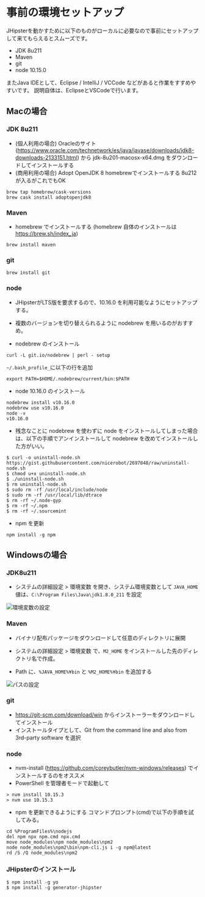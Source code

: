 # 事前の環境セットアップ
JHipsterを動かすために以下のものがローカルに必要なので事前にセットアップして来てもらえるとスムーズです。
 - JDK 8u211
 - Maven
 - git
 - node 10.15.0

またJava IDEとして、Eclipse / IntelliJ / VCCode などがあると作業をすすめやすいです。
説明自体は、EclipseとVSCodeで行います。

## Macの場合
### JDK 8u211
 - (個人利用の場合) Oracleのサイト (https://www.oracle.com/technetwork/es/java/javase/downloads/jdk8-downloads-2133151.html) から jdk-8u201-macosx-x64.dmg をダウンロードしてインストールする
 - (商用利用の場合) Adopt OpenJDK 8 homebrewでインストールする 8u212 が入るがこれでもOK
```
brew tap homebrew/cask-versions
brew cask install adoptopenjdk8
```

### Maven
 - homebrew でインストールする (homebrew 自体のインストールは https://brew.sh/index_ja)
```
brew install maven
```

### git
```
brew install git
```

### node
 - JHipsterがLTS版を要求するので、10.16.0 を利用可能なようにセットアップする。
 - 複数のバージョンを切り替えられるように nodebrew を用いるのがおすすめ。

 - nodebrew のインストール
```
curl -L git.io/nodebrew | perl - setup
```

```~/.bash_profile_```に以下の行を追加
```
export PATH=$HOME/.nodebrew/current/bin:$PATH
```

 - node 10.16.0 のインストール
```
nodebrew install v10.16.0
nodebrew use v10.16.0
node -v
v10.16.0
```

 - 残念なことに nodebrew を使わずに node をインストールしてしまった場合は、以下の手順でアンインストールして nodebrew を改めてインストールした方がいい。
 ```
$ curl -o uninstall-node.sh https://gist.githubusercontent.com/nicerobot/2697848/raw/uninstall-node.sh
$ chmod u+x uninstall-node.sh 
$ ./uninstall-node.sh 
$ rm uninstall-node.sh
$ sudo rm -rf /usr/local/include/node
$ sudo rm -rf /usr/local/lib/dtrace
$ rm -rf ~/.node-gyp
$ rm -rf ~/.npm
$ rm -rf ~/.sourcemint 
```

 - npm を更新
```
npm install -g npm
```

## Windowsの場合
### JDK8u211
 - システムの詳細設定 > 環境変数 を開き、システム環境変数として ```JAVA_HOME``` 値は、```C:\Program Files\Java\jdk1.8.0_211``` を設定

![環境変数の設定](assets/windows_env_system.png)

### Maven
 - バイナリ配布パッケージをダウンロードして任意のディレクトリに展開
 - システムの詳細設定 > 環境変数 で、```M2_HOME``` をインストールした先のディレクトリ名で作成。

 - Path に、```%JAVA_HOME%¥bin``` と ```%M2_HOME%¥bin``` を追加する

![パスの設定](assets/windows_env_path.png)

### git
 - https://git-scm.com/download/win からインストーラーをダウンロードしてインストール
 - インストールタイプとして、Git from the command line and also from 3rd-party software を選択

### node
 - nvm-install (https://github.com/coreybutler/nvm-windows/releases) でインストールするのをオススメ 
 - PowerShell を管理者モードで起動して
```
> nvm install 10.15.3
> nvm use 10.15.3
```

 - npm を更新できるようにする
  コマンドプロンプト(cmd)で以下の手順を試してみる。
```
cd %ProgramFiles%\nodejs
del npm npx npm.cmd npx.cmd
move node_modules\npm node_modules\npm2
node node_modules\npm2\bin\npm-cli.js i -g npm@latest
rd /S /Q node_modules\npm2
```

### JHipsterのインストール
```
$ npm install -g yo
$ npm install -g generator-jhipster
```
